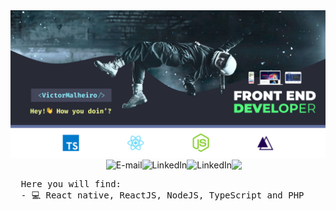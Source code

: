 <div>
  <img src="https://github.com/VictorhMalheiro/VictorhMalheiro/blob/master/GitHubCAPA.png?raw=true" />
</div>
<a alt="Need a website, e-commerce or app?" href="https://virtualmake.net/">
<img align="right" src="https://virtualmake.net/wp-content/uploads/2019/01/LogoVirtualMake-Gradiente-1024x1024.png" width="150"/></a>

<a href="https://github.com/VictorhMalheiro/">
<img align="right" alt="LinkedIn" src="https://img.shields.io/github/followers/VictorhMalheiro?label=Follow%20me&style=social"/>
</a>

<a href="https://www.linkedin.com/in/victormalheiro/">
<img align="right" alt="LinkedIn" src="https://img.shields.io/badge/Linkedin-Follow-blue"/>
</a>

<a href="mailto:victorhugbarretos@gmail.com">
<img align="right" alt="E-mail" src="https://img.shields.io/badge/-How%20to%20reach%20me-green"/>
</a>

<br/>
<pre>
  Here you will find:
  - 💻 React native, ReactJS, NodeJS, TypeScript and PHP
</pre>
